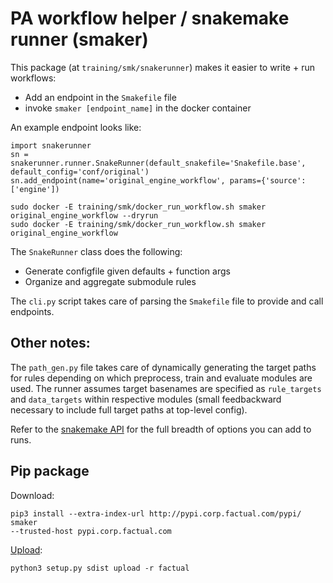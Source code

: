 # PA workflow helper / snakemake runner (smaker)

This package (at `training/smk/snakerunner`) makes it easier to write + run workflows:

+ Add an endpoint in the `Smakefile` file
+ invoke `smaker [endpoint_name]` in the docker container

An example endpoint looks like:
```
import snakerunner
sn = snakerunner.runner.SnakeRunner(default_snakefile='Snakefile.base',
default_config='conf/original')
sn.add_endpoint(name='original_engine_workflow', params={'source':
['engine'])
```

```
sudo docker -E training/smk/docker_run_workflow.sh smaker
original_engine_workflow --dryrun
sudo docker -E training/smk/docker_run_workflow.sh smaker
original_engine_workflow

```

The `SnakeRunner` class does the following:

+ Generate configfile given defaults + function args
+ Organize and aggregate submodule rules

The `cli.py` script takes care of parsing the `Smakefile` file to
provide and call endpoints.

## Other notes:
The `path_gen.py` file takes care of dynamically generating the target
paths for rules depending on which preprocess, train and evaluate
modules are used. The runner assumes target basenames are specified as
`rule_targets` and `data_targets` within respective modules (small
feedbackward necessary to include full target paths at top-level
config).

Refer to the [snakemake
API](https://snakemake.readthedocs.io/en/stable/api_reference/snakemake.html)
for the full breadth of options you can add to runs.

## Pip package
Download:
```
pip3 install --extra-index-url http://pypi.corp.factual.com/pypi/ smaker
--trusted-host pypi.corp.factual.com
```

[Upload](https://wiki.corp.factual.com/pages/viewpage.action?spaceKey=ENG&title=Factual+Internal+PyPi+Server):
```
python3 setup.py sdist upload -r factual
```

